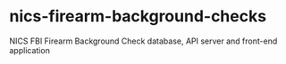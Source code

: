 # nics-firearm-background-checks
NICS FBI Firearm Background Check database, API server and front-end application
